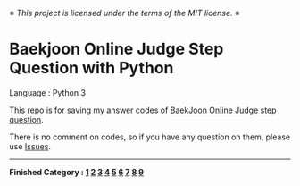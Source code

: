 ※ _This project is licensed under the terms of the MIT license._ ※

# Baekjoon Online Judge Step Question with Python

Language : Python 3

This repo is for saving my answer codes of [BaekJoon Online Judge step question](https://www.acmicpc.net/step).

There is no comment on codes, so if you have any question on them, please use [Issues](https://github.com/WondooSeo/Baekjoon_OJ_Step_Question_with_Python/issues).

---

**Finished Category : [1](https://github.com/WondooSeo/Baekjoon_OJ_Step_Question_with_Python/tree/main/1.%20%EC%9E%85%EC%B6%9C%EB%A0%A5%EA%B3%BC%20%EC%82%AC%EC%B9%99%EC%97%B0%EC%82%B0) [2](https://github.com/WondooSeo/Baekjoon_OJ_Step_Question_with_Python/tree/main/2.%20if%EB%AC%B8) [3](https://github.com/WondooSeo/Baekjoon_OJ_Step_Question_with_Python/tree/main/3.%20for%EB%AC%B8) [4](https://github.com/WondooSeo/Baekjoon_OJ_Step_Question_with_Python/tree/main/4.%20while%EB%AC%B8) [5](https://github.com/WondooSeo/Baekjoon_OJ_Step_Question_with_Python/tree/main/5.%201%EC%B0%A8%EC%9B%90%20%EB%B0%B0%EC%97%B4) [6](https://github.com/WondooSeo/Baekjoon_OJ_Step_Question_with_Python/tree/main/6.%20%ED%95%A8%EC%88%98) [7](https://github.com/WondooSeo/Baekjoon_OJ_Step_Question_with_Python/tree/main/7.%20%EB%AC%B8%EC%9E%90%EC%97%B4) [8](https://github.com/WondooSeo/Baekjoon_OJ_Step_Question_with_Python/tree/main/8.%20%EA%B8%B0%EB%B3%B8%20%EC%88%98%ED%95%99%201) [9](https://github.com/WondooSeo/Baekjoon_OJ_Step_Question_with_Python/tree/main/9.%20%EA%B8%B0%EB%B3%B8%20%EC%88%98%ED%95%99%202)**
